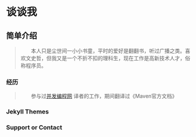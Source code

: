 # 谈谈我


## 简单介绍
>&emsp;&emsp;本人只是尘世间一小小书童，平时的爱好是翻翻书，听过广播之类。喜欢文史哲，但我又是一个不折不扣的理科生，现在工作是高新技术人才，俗称程序员。


### 经历
> &emsp;&emsp;参与过[并发编程网](http://ifeve.com) 译者的工作，期间翻译过《Maven官方文档》


### Jekyll Themes


### Support or Contact


